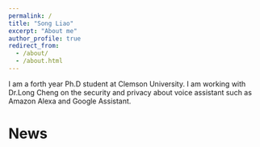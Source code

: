 ```yaml
---
permalink: /
title: "Song Liao"
excerpt: "About me"
author_profile: true
redirect_from: 
  - /about/
  - /about.html
---
```


<style>
pap {color:Green;}
ser { color:Blue;}
gr { color:Purple;}
me { color:Orange;}
talk { color:Pink;}
text { color:#494e52;}
</style>

I am a forth year Ph.D student at Clemson University. I am working with Dr.Long Cheng on the security and privacy about voice assistant such as Amazon Alexa and Google Assistant.


# News
